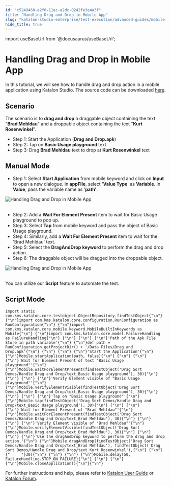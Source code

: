 ```yaml
---
id: "c5249460-e2f0-11ec-a2dc-0242fe3e4a3f"
title: "Handling Drag and Drop in Mobile App"
slug: "katalon-studio-enterprise/test-execution/advanced-guides/mobile-testing/handling-drag-and-drop-in-mobile-app"
hide_title: true
---
```

import useBaseUrl from '@docusaurus/useBaseUrl';

    

# <a id="id" class="anchor_top_offset"/><a id="ariaid-title1" class="anchor_top_offset"/>Handling Drag and Drop in Mobile App

    
      
<p xmlns="http://www.w3.org/1999/xhtml" className="p">In this tutorial, we will see how to handle drag and drop action   in a mobile application using Katalon Studio. The source code can   be downloaded <a className="xref j-external-link" href="https://github.com/katalon-studio/katalon-mobile-automation/blob/master/Data%20Files/Drag%20and%20Drop.apk" target="_blank">here</a>.</p> 
    
  
    

## <a id="id_1" class="anchor_top_offset"/>Scenario

    
      
<p xmlns="http://www.w3.org/1999/xhtml" className="p">The scenario is to <strong className="ph b">drag and drop</strong> a draggable   object containing the text "<strong className="ph b">Brad Mehldau</strong>" and a   droppable object containing the text "<strong className="ph b">Kurt     Rosenwinkel</strong>".</p> 
      
<ul xmlns="http://www.w3.org/1999/xhtml" className="ul">   <li className="li">Step 1: Start the Application (<strong className="ph b">Drag and       Drop.apk</strong>)</li>   <li className="li">Step 2: Tap on <strong className="ph b">Basic Usage playground</strong>     text</li>   <li className="li">Step 3: Drag <strong className="ph b">Brad Mehldau</strong> text to drop at     <strong className="ph b">Kurt Rosenwinkel</strong> text</li> </ul> 
    
  

## <a id="id_2" class="anchor_top_offset"/>Manual Mode

<ul xmlns="http://www.w3.org/1999/xhtml" className="ul"><li className="li">Step 1: Select <strong className="ph b">Start       Application</strong> from mobile keyword and click on     <strong className="ph b">Input</strong> to open a new dialogue. In     <strong className="ph b">appFile</strong>, select '<strong className="ph b">Value Type</strong>' as     <strong className="ph b">Variable</strong>. In <strong className="ph b">Value</strong>, pass the     variable name as '<strong className="ph b">path'</strong>.</li></ul> 
<p xmlns="http://www.w3.org/1999/xhtml" className="p">   <img className="image" src={useBaseUrl("https://github.com/katalon-studio/docs-images/raw/master/katalon-studio/tutorials/handle_drag_drop_mobile_app/Handling-Drag-and-Drop-in-Mobile-App.png")} alt="Handling Drag and Drop in Mobile App" /><br /><br /> </p> 
<ul xmlns="http://www.w3.org/1999/xhtml" className="ul"><li className="li">Step 2: Add a <strong className="ph b">Wait For Element Present</strong> item to     wait for Basic Usage playground to pop up.</li><li className="li">Step 3: Select <strong className="ph b">Tap</strong> from mobile keyword and     pass the object of Basic Usage playground.</li><li className="li">Step 4: Similarly, add a <strong className="ph b">Wait For Element       Present</strong> item to wait for the 'Brad Mehldau' text.</li><li className="li">Step 5: Select the <strong className="ph b">DragAndDrop</strong>     <strong className="ph b">keyword</strong> to perform the drag and drop action.</li><li className="li">Step 6: The draggable object will be dragged into the droppable     object.</li></ul> 
<p xmlns="http://www.w3.org/1999/xhtml" className="p">   <img className="image" src={useBaseUrl("https://github.com/katalon-studio/docs-images/raw/master/katalon-studio/tutorials/handle_drag_drop_mobile_app/Handling-Drag-and-Drop-in-Mobile-App-6.png")} alt="Handling Drag and Drop in Mobile App" /><br /><br /> </p> 
<p xmlns="http://www.w3.org/1999/xhtml" className="p">You can utilize our <strong className="ph b">Script</strong> feature to automate   the test.</p> 

## <a id="id_3" class="anchor_top_offset"/>Script Mode

<pre xmlns="http://www.w3.org/1999/xhtml" className="pre codeblock"><code>import static com.kms.katalon.core.testobject.ObjectRepository.findTestObject{"\n"} {"\n"}import com.kms.katalon.core.configuration.RunConfiguration as RunConfiguration{"\n"} {"\n"}import com.kms.katalon.core.mobile.keyword.MobileBuiltInKeywords as Mobile{"\n"} {"\n"}import com.kms.katalon.core.model.FailureHandling as FailureHandling{"\n"} {"\n"} {"\n"} {"\n"}'Path of the Apk File Store in path variable'{"\n"} {"\n"}def path = RunConfiguration.getProjectDir() + '/Data Files/Drag and Drop.apk'{"\n"} {"\n"} {"\n"} {"\n"}'Start the Application'{"\n"} {"\n"}Mobile.startApplication(path, false){"\n"} {"\n"} {"\n"} {"\n"}'Wait for Element Present of text "Basic Usage playground"'{"\n"} {"\n"}Mobile.waitForElementPresent(findTestObject('Drag Sort Demos/Handle Drag and Drop/text_Basic Usage playground'), 30){"\n"} {"\n"} {"\n"} {"\n"}'Verify Element visible of "Basic Usage playground"'{"\n"} {"\n"}Mobile.verifyElementVisible(findTestObject('Drag Sort Demos/Handle Drag and Drop/text_Basic Usage playground'), 30){"\n"} {"\n"} {"\n"} {"\n"}'Tap on "Basic Usage playground"'{"\n"} {"\n"}Mobile.tap(findTestObject('Drag Sort Demos/Handle Drag and Drop/text_Basic Usage playground'), 30){"\n"} {"\n"} {"\n"} {"\n"}'Wait for Element Present of "Brad Mehldau"'{"\n"} {"\n"}Mobile.waitForElementPresent(findTestObject('Drag Sort Demos/Handle Drag and Drop/text_Brad Mehldau'), 30){"\n"} {"\n"} {"\n"} {"\n"}'Verify Element visible of "Brad Mehldau"'{"\n"} {"\n"}Mobile.verifyElementVisible(findTestObject('Drag Sort Demos/Handle Drag and Drop/text_Brad Mehldau'), 30){"\n"} {"\n"} {"\n"} {"\n"}'Use the dragAndDrop keyword to perform the drag and drop action.'{"\n"} {"\n"}Mobile.dragAndDrop(findTestObject('Drag Sort Demos/Handle Drag and Drop/text_Brad Mehldau'), findTestObject('Drag Sort Demos/Handle Drag and Drop/text_Kurt Rosenwinkel'),{"\n"} {"\n"}{"     "}30){"\n"} {"\n"} {"\n"} {"\n"}Mobile.delay(50, FailureHandling.STOP_ON_FAILURE){"\n"} {"\n"} {"\n"} {"\n"}Mobile.closeApplication(){"\n"}{"\n"}</code></pre> 
<p xmlns="http://www.w3.org/1999/xhtml" className="p">For further instructions and help, please refer to <a className="xref" href="/docs/katalon-studio-enterprise/welcome-to-katalon-studio">Katalon User Guide</a> or <a className="xref j-external-link" href="https://forum.katalon.com/" target="_blank">Katalon Forum</a>.</p> 
